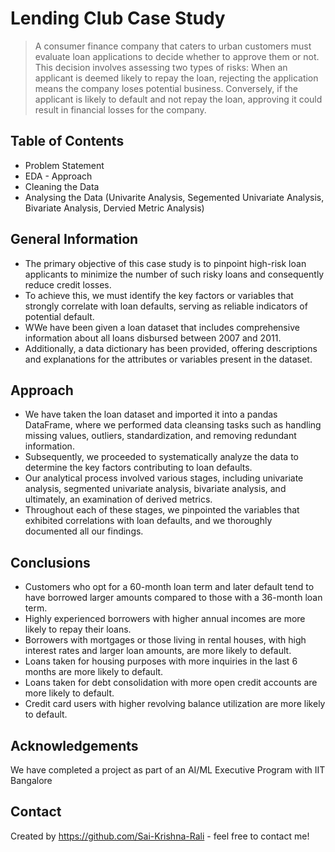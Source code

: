 # Lending Club Case Study
> A consumer finance company that caters to urban customers must evaluate loan applications to decide whether to approve them or not. This decision involves assessing two types of risks:
> When an applicant is deemed likely to repay the loan, rejecting the application means the company loses potential business.
Conversely, if the applicant is likely to default and not repay the loan, approving it could result in financial losses for the company.


## Table of Contents
* Problem Statement
* EDA - Approach
* Cleaning the Data
* Analysing the Data (Univarite Analysis, Segemented Univariate Analysis, Bivariate Analysis, Dervied Metric Analysis)

<!-- You can include any other section that is pertinent to your problem -->

## General Information
- The primary objective of this case study is to pinpoint high-risk loan applicants to minimize the number of such risky loans and consequently reduce credit losses. 
- To achieve this, we must identify the key factors or variables that strongly correlate with loan defaults, serving as reliable indicators of potential default.
- WWe have been given a loan dataset that includes comprehensive information about all loans disbursed between 2007 and 2011. 
- Additionally, a data dictionary has been provided, offering descriptions and explanations for the attributes or variables present in the dataset.

<!-- You don't have to answer all the questions - just the ones relevant to your project. -->
## Approach
- We have taken the loan dataset and imported it into a pandas DataFrame, where we performed data cleansing tasks such as handling missing values, outliers, standardization, and removing redundant information.
- Subsequently, we proceeded to systematically analyze the data to determine the key factors contributing to loan defaults.
- Our analytical process involved various stages, including univariate analysis, segmented univariate analysis, bivariate analysis, and ultimately, an examination of derived metrics. 
- Throughout each of these stages, we pinpointed the variables that exhibited correlations with loan defaults, and we thoroughly documented all our findings.
  
## Conclusions
- Customers who opt for a 60-month loan term and later default tend to have borrowed larger amounts compared to those with a 36-month loan term. 
- Highly experienced borrowers with higher annual incomes are more likely to repay their loans.
- Borrowers with mortgages or those living in rental houses, with high interest rates and larger loan amounts, are more likely to default.
- Loans taken for housing purposes with more inquiries in the last 6 months are more likely to default.
- Loans taken for debt consolidation with more open credit accounts are more likely to default.
- Credit card users with higher revolving balance utilization are more likely to default.

<!-- You don't have to answer all the questions - just the ones relevant to your project. -->

## Acknowledgements
We have completed a project as part of an AI/ML Executive Program with IIT Bangalore


## Contact
Created by https://github.com/Sai-Krishna-Rali - feel free to contact me!


<!-- Optional -->
<!-- ## License -->
<!-- This project is open source and available under the [... License](). -->

<!-- You don't have to include all sections - just the one's relevant to your project -->
